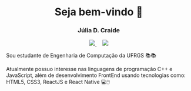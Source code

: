 <h1 align="center">Seja bem-vindo 👋</h1>
<h3 align="center">Júlia D. Craide</h3>
<p align="center">
  <a href="mailto:juliadcraide@gmail.com">
        <img src="https://img.shields.io/badge/Mande%20um-email-%23D44628.svg?&style=for-the-badge&logo=gmail">
    </a>
    &nbsp;&nbsp;&nbsp;
  <a href="https://www.linkedin.com/in/juliadcraide">
    <img src="https://img.shields.io/badge/Me%20siga-LinkedIn-%230077B5.svg?&style=for-the-badge&logo=linkedin">
  </a>
</p>

Sou estudante de Engenharia de Computação da UFRGS 📚📚

Atualmente possuo interesse nas linguagens de programação C++ e JavaScript, além de desenvolvimento FrontEnd usando tecnologias como: HTML5, CSS3, ReactJS e React Native 💻🖱️
